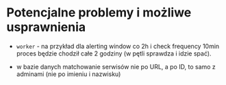 # Potencjalne problemy i możliwe usprawnienia 

* `worker` - na przykład dla alerting window co 2h i check frequency 10min proces będzie chodził całe 2 godziny (w pętli sprawdza i idzie spać).

* w bazie danych matchowanie serwisów nie po URL, a po ID, to samo z adminami (nie po imieniu i nazwisku)
